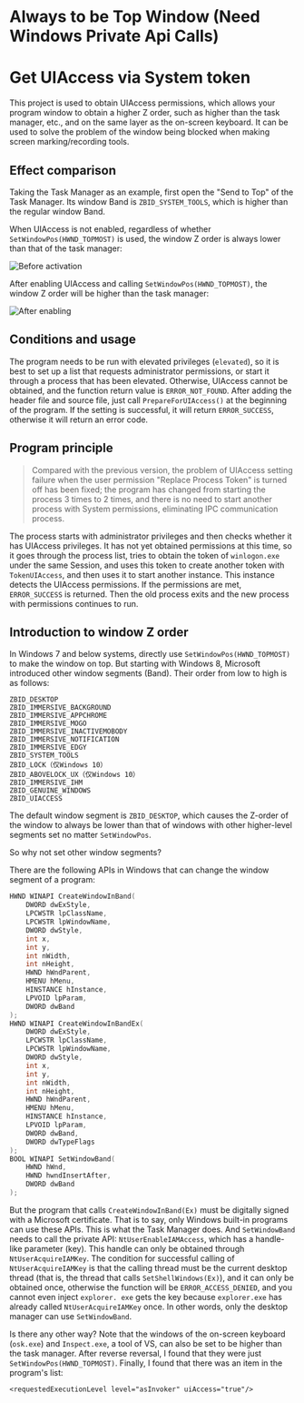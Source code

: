 # Always to be Top Window (Need Windows Private Api Calls)

# Get UIAccess via System token

This project is used to obtain UIAccess permissions, which allows your program window to obtain a higher Z order, such as higher than the task manager, etc., and on the same layer as the on-screen keyboard. It can be used to solve the problem of the window being blocked when making screen marking/recording tools.

## Effect comparison

Taking the Task Manager as an example, first open the "Send to Top" of the Task Manager. Its window Band is `ZBID_SYSTEM_TOOLS`, which is higher than the regular window Band.

When UIAccess is not enabled, regardless of whether `SetWindowPos(HWND_TOPMOST)` is used, the window Z order is always lower than that of the task manager:

![Before activation](https://raw.githubusercontent.com/killtimer0/uiaccess/master/img/uia_off.gif)

After enabling UIAccess and calling `SetWindowPos(HWND_TOPMOST)`, the window Z order will be higher than the task manager:

![After enabling](https://raw.githubusercontent.com/killtimer0/uiaccess/master/img/uia_on.gif)

## Conditions and usage

The program needs to be run with elevated privileges (`elevated`), so it is best to set up a list that requests administrator permissions, or start it through a process that has been elevated. Otherwise, UIAccess cannot be obtained, and the function return value is `ERROR_NOT_FOUND`. After adding the header file and source file, just call `PrepareForUIAccess()` at the beginning of the program. If the setting is successful, it will return `ERROR_SUCCESS`, otherwise it will return an error code.

## Program principle

> Compared with the previous version, the problem of UIAccess setting failure when the user permission "Replace Process Token" is turned off has been fixed; the program has changed from starting the process 3 times to 2 times, and there is no need to start another process with System permissions, eliminating IPC communication process.

The process starts with administrator privileges and then checks whether it has UIAccess privileges. It has not yet obtained permissions at this time, so it goes through the process list, tries to obtain the token of `winlogon.exe` under the same Session, and uses this token to create another token with `TokenUIAccess`, and then uses it to start another instance. This instance detects the UIAccess permissions. If the permissions are met, `ERROR_SUCCESS` is returned. Then the old process exits and the new process with permissions continues to run.

## Introduction to window Z order

In Windows 7 and below systems, directly use `SetWindowPos(HWND_TOPMOST)` to make the window on top. But starting with Windows 8, Microsoft introduced other window segments (Band). Their order from low to high is as follows:

```
ZBID_DESKTOP
ZBID_IMMERSIVE_BACKGROUND
ZBID_IMMERSIVE_APPCHROME
ZBID_IMMERSIVE_MOGO
ZBID_IMMERSIVE_INACTIVEMOBODY
ZBID_IMMERSIVE_NOTIFICATION
ZBID_IMMERSIVE_EDGY
ZBID_SYSTEM_TOOLS
ZBID_LOCK（仅Windows 10）
ZBID_ABOVELOCK_UX（仅Windows 10）
ZBID_IMMERSIVE_IHM
ZBID_GENUINE_WINDOWS
ZBID_UIACCESS
```

The default window segment is `ZBID_DESKTOP`, which causes the Z-order of the window to always be lower than that of windows with other higher-level segments set no matter `SetWindowPos`.

So why not set other window segments?

There are the following APIs in Windows that can change the window segment of a program:

```c
HWND WINAPI CreateWindowInBand(
	DWORD dwExStyle,
  	LPCWSTR lpClassName,
	LPCWSTR lpWindowName,
	DWORD dwStyle,
	int x,
	int y,
	int nWidth,
	int nHeight,
	HWND hWndParent,
	HMENU hMenu,
	HINSTANCE hInstance,
	LPVOID lpParam,
	DWORD dwBand
);
HWND WINAPI CreateWindowInBandEx(
	DWORD dwExStyle,
  	LPCWSTR lpClassName,
	LPCWSTR lpWindowName,
	DWORD dwStyle,
	int x,
	int y,
	int nWidth,
	int nHeight,
	HWND hWndParent,
	HMENU hMenu,
	HINSTANCE hInstance,
	LPVOID lpParam,
	DWORD dwBand,
	DWORD dwTypeFlags
);
BOOL WINAPI SetWindowBand(
	HWND hWnd, 
	HWND hwndInsertAfter, 
	DWORD dwBand
);
```

But the program that calls `CreateWindowInBand(Ex)` must be digitally signed with a Microsoft certificate. That is to say, only Windows built-in programs can use these APIs. This is what the Task Manager does. And `SetWindowBand` needs to call the private API: `NtUserEnableIAMAccess`, which has a handle-like parameter (key). This handle can only be obtained through `NtUserAcquireIAMKey`. The condition for successful calling of `NtUserAcquireIAMKey` is that the calling thread must be the current desktop thread (that is, the thread that calls `SetShellWindows(Ex)`), and it can only be obtained once, otherwise the function will be `ERROR_ACCESS_DENIED`, and you cannot even inject `explorer. exe` gets the key because `explorer.exe` has already called `NtUserAcquireIAMKey` once. In other words, only the desktop manager can use `SetWindowBand`.

Is there any other way? Note that the windows of the on-screen keyboard (`osk.exe`) and `Inspect.exe`, a tool of VS, can also be set to be higher than the task manager. After reverse reversal, I found that they were just `SetWindowPos(HWND_TOPMOST)`. Finally, I found that there was an item in the program's list:

```
<requestedExecutionLevel level="asInvoker" uiAccess="true"/>
```

